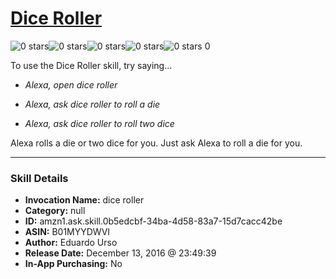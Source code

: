 # [Dice Roller](http://alexa.amazon.com/#skills/amzn1.ask.skill.0b5edcbf-34ba-4d58-83a7-15d7cacc42be)
![0 stars](../../images/ic_star_border_black_18dp_1x.png)![0 stars](../../images/ic_star_border_black_18dp_1x.png)![0 stars](../../images/ic_star_border_black_18dp_1x.png)![0 stars](../../images/ic_star_border_black_18dp_1x.png)![0 stars](../../images/ic_star_border_black_18dp_1x.png) 0

To use the Dice Roller skill, try saying...

* *Alexa, open dice roller*

* *Alexa, ask dice roller to roll a die*

* *Alexa, ask dice roller to roll two dice*

Alexa rolls a die or two dice for you. Just ask Alexa to roll a die for you.

***

### Skill Details

* **Invocation Name:** dice roller
* **Category:** null
* **ID:** amzn1.ask.skill.0b5edcbf-34ba-4d58-83a7-15d7cacc42be
* **ASIN:** B01MYYDWVI
* **Author:** Eduardo Urso
* **Release Date:** December 13, 2016 @ 23:49:39
* **In-App Purchasing:** No
